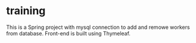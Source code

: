# training
This is a Spring project with mysql connection to add and remowe workers from database. Front-end is built using Thymeleaf.
